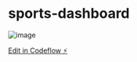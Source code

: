 # sports-dashboard
![image](https://github.com/RuinTwraith/sports-dashboard/assets/19678760/10d117ca-f5ab-4c5a-a2d7-a9919c7bc948)

[Edit in Codeflow ⚡️](https://stackblitz.com/~/github.com/RuinTwraith/sports-dashboard)
